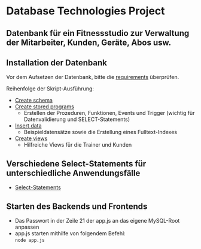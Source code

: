 # Database Technologies Project

## Datenbank für ein Fitnessstudio zur Verwaltung der Mitarbeiter, Kunden, Geräte, Abos usw.

## Installation der Datenbank

Vor dem Aufsetzen der Datenbank, bitte die [requirements](requirements.md) überprüfen.

Reihenfolge der Skript-Ausführung:

- [Create schema](database/create_gym_schema.sql)
- [Create stored programs](database/create_stored_program.sql)
  - Erstellen der Prozeduren, Funktionen, Events und Trigger (wichtig für Datenvalidierung und SELECT-Statements) 
- [Insert data](database/gym_data.sql)
  - Beispieldatensätze sowie die Erstellung eines Fulltext-Indexes 
- [Create views](database/views.sql)
  - Hilfreiche Views für die Trainer und Kunden
 
 ## Verschiedene Select-Statements für unterschiedliche Anwendungsfälle 
 
 - [Select-Statements](database/select_statements.sql)

## Starten des Backends und Frontends
- Das Passwort in der Zeile 21 der app.js an das eigene MySQL-Root anpassen
- app.js starten mithilfe von folgendem Befehl:  
  ```node app.js```
